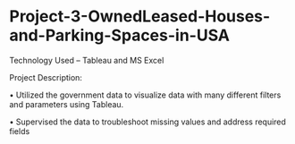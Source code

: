 # Project-3-OwnedLeased-Houses-and-Parking-Spaces-in-USA

Technology Used – Tableau and MS Excel

Project Description:

• Utilized the government data to visualize data with many different filters and parameters using Tableau.

• Supervised the data to troubleshoot missing values and address required fields
